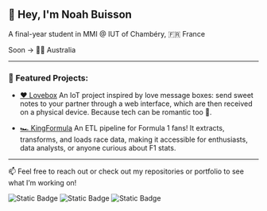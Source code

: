 ## 🚀 Hey, I'm Noah Buisson
A final-year student in MMI @ IUT of Chambéry, 🇫🇷 France

Soon → 📌🦘 Australia

***

### 🚀 Featured Projects:
- [❤️ Lovebox](https://github.com/Noch22/Lovebox)
An IoT project inspired by love message boxes: send sweet notes to your partner through a web interface, which are then received on a physical device. Because tech can be romantic too 💌.

- [🏎️ KingFormula](https://github.com/Noch22/KingFormula)
An ETL pipeline for Formula 1 fans! It extracts, transforms, and loads race data, making it accessible for enthusiasts, data analysts, or anyone curious about F1 stats.

***

📫 Feel free to reach out or check out my repositories or portfolio to see what I’m working on!

![Static Badge](https://img.shields.io/badge/My_links-black?style=for-the-badge&logo=rocket&logoColor=%23ffffff&logoSize=auto&link=https%3A%2F%2Fliens.noahbuisson.fr)  ![Static Badge](https://img.shields.io/badge/Github-white?style=for-the-badge&logo=github&logoColor=black&logoSize=auto&link=https%3A%2F%2Fgithub.com%2FNoch22)  ![Static Badge](https://img.shields.io/badge/LinkedIn-black?style=for-the-badge&logoSize=auto&link=https%3A%2F%2Fgithub.com%2FNoch22)
